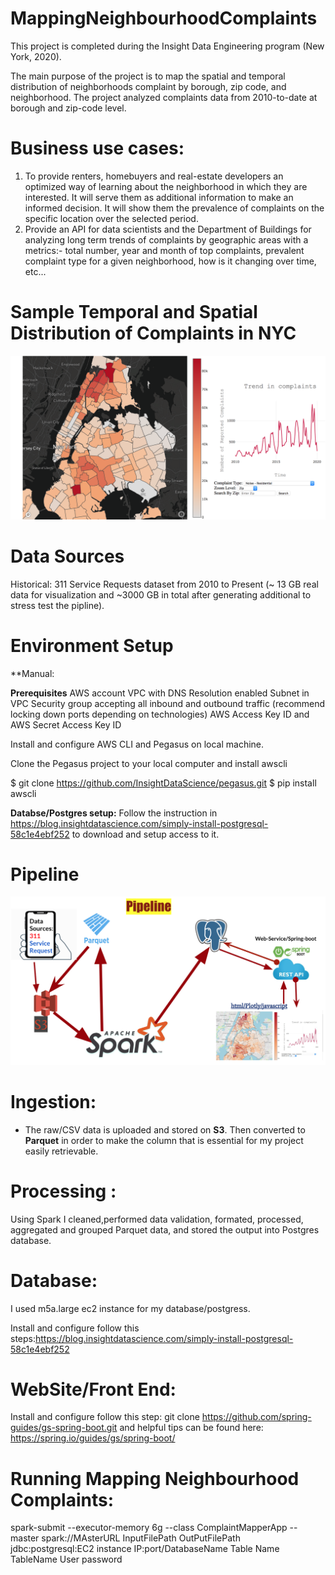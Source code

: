 # MappingNeighbourhoodComplaints
This project is completed during the Insight Data Engineering program (New York, 2020). 

The main purpose of the project is to map the spatial and temporal distribution of neighborhoods complaint by borough, zip code, and neighborhood. The project analyzed complaints data from 2010-to-date at borough and zip-code level.


# Business use cases:

1. To provide renters, homebuyers and real-estate developers an optimized way of learning about the neighborhood in which they are interested. It will serve them as additional information to make an informed decision. It will show them the prevalence of complaints on the specific location over the selected period. 
2. Provide an API for data scientists and the Department of Buildings for analyzing long term trends of complaints by geographic areas with a metrics:- total number, year and month of top complaints, prevalent complaint type for a given neighborhood, how is it changing over time, etc... 
# Sample Temporal and Spatial Distribution of Complaints in NYC
 ![Sample map and graph](Image/Sample_map.png) 

# Data Sources

Historical: 311 Service Requests dataset from 2010 to Present (~ 13 GB real data for visualization and ~3000 GB in total after generating additional to stress test the pipline). 

# Environment Setup

**Manual: 

**Prerequisites**
AWS account
VPC with DNS Resolution enabled
Subnet in VPC
Security group accepting all inbound and outbound traffic (recommend locking down ports depending on technologies)
AWS Access Key ID and AWS Secret Access Key ID

Install and configure AWS CLI  and Pegasus on local machine. 

Clone the Pegasus project to your local computer and install awscli

$ git clone https://github.com/InsightDataScience/pegasus.git
$ pip install awscli

**Databse/Postgres setup:**
Follow the instruction in  https://blog.insightdatascience.com/simply-install-postgresql-58c1e4ebf252 to download and setup access to it.


# Pipeline 
![Pipeline_Architecture](Image/Pipeline.png)






# Ingestion:


- The raw/CSV data is uploaded and stored on **S3**. Then converted to **Parquet** in order to make the column that is essential for my project easily retrievable. 

# Processing :
Using Spark I cleaned,performed data validation, formated, processed, aggregated and grouped Parquet data, and stored the output into Postgres database.




# Database:
I used m5a.large ec2 instance for my database/postgress. 

Install and configure follow this steps:https://blog.insightdatascience.com/simply-install-postgresql-58c1e4ebf252


# WebSite/Front End:

Install and configure follow this step: git clone https://github.com/spring-guides/gs-spring-boot.git and helpful tips can be found here: https://spring.io/guides/gs/spring-boot/

# Running Mapping Neighbourhood Complaints: 
spark-submit --executor-memory 6g  --class ComplaintMapperApp --master spark://MAsterURL InputFilePath OutPutFilePath jdbc:postgresql:EC2 instance IP:port/DatabaseName Table Name TableName User password







